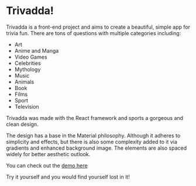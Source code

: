 # Trivadda!

Trivadda is a front-end project and aims to create a beautiful, simple app for trivia fun. There are tons of questions with multiple categories including:
* Art
* Anime and Manga
* Video Games
* Celebrities
* Mythology
* Music
* Animals
* Book
* Films
* Sport
* Television

Trivadda was made with the React framework and sports a gorgeous and clean design. 

The design has a base in the Material philosophy. Although it adheres to simplicity and effects, but there is also some complexity added to it via gradients and enhanced background image. The elements are also spaced widely for better aesthetic outlook. 

You can check out the [demo here](https://abhinavs.studio/trivadda/)

Try it yourself and you would find yourself lost in it!
